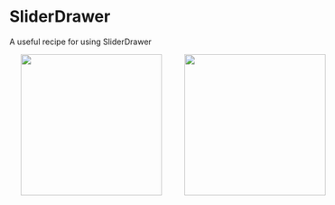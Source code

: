# SliderDrawer

A useful recipe for using SliderDrawer

<div style="display:flex;">
<img width=250 hspace=20 src="https://github.com/smartface/recipes/blob/master/SliderDrawer/SliderDrawer1.gif">
<img width=250 hspace=20 src="https://github.com/smartface/recipes/blob/master/SliderDrawer/SliderDrawer2.gif">
</div>
